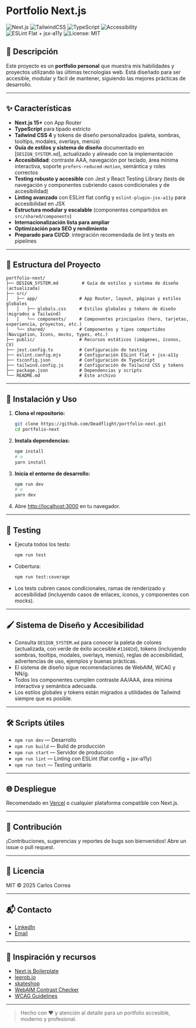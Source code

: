 # Portfolio Next.js

![Next.js](https://img.shields.io/badge/Next.js-15+-black?logo=nextdotjs)
![TailwindCSS](https://img.shields.io/badge/TailwindCSS-4-blue?logo=tailwindcss)
![TypeScript](https://img.shields.io/badge/TypeScript-5-blue?logo=typescript)
![Accessibility](https://img.shields.io/badge/Accessible-AA/AAA-important?logo=w3c)
![ESLint Flat + jsx-a11y](https://img.shields.io/badge/ESLint-flat%20config%20+%20jsx--a11y-purple?logo=eslint)
![License: MIT](https://img.shields.io/badge/License-MIT-green.svg)

## 📖 Descripción

Este proyecto es un **portfolio personal** que muestra mis habilidades y proyectos utilizando las últimas tecnologías web. Está diseñado para ser accesible, modular y fácil de mantener, siguiendo las mejores prácticas de desarrollo.

---

## ✨ Características

- **Next.js 15+** con App Router
- **TypeScript** para tipado estricto
- **Tailwind CSS 4** y tokens de diseño personalizados (paleta, sombras, tooltips, modales, overlays, menús)
- **Guía de estilos y sistema de diseño** documentado en [`DESIGN_SYSTEM.md`], actualizado y alineado con la implementación
- **Accesibilidad**: contraste AAA, navegación por teclado, área mínima interactiva, soporte `prefers-reduced-motion`, semántica y roles correctos
- **Testing robusto y accesible** con Jest y React Testing Library (tests de navegación y componentes cubriendo casos condicionales y de accesibilidad)
- **Linting avanzado** con ESLint flat config y `eslint-plugin-jsx-a11y` para accesibilidad en JSX
- **Estructura modular y escalable** (componentes compartidos en `src/shared/components`)
- **Internacionalización lista para ampliar**
- **Optimización para SEO y rendimiento**
- **Preparado para CI/CD**: integración recomendada de lint y tests en pipelines

---

## 📁 Estructura del Proyecto

```
portfolio-next/
├── DESIGN_SYSTEM.md         # Guía de estilos y sistema de diseño (actualizada)
├── src/
│   ├── app/                # App Router, layout, páginas y estilos globales
│   │   ├── globals.css     # Estilos globales y tokens de diseño (migrados a Tailwind)
│   │   └── components/     # Componentes principales (hero, tarjetas, experiencia, proyectos, etc.)
│   └── shared/             # Componentes y tipos compartidos (Navigation, Icons, mocks, types, etc.)
├── public/                 # Recursos estáticos (imágenes, íconos, CV)
├── jest.config.ts          # Configuración de testing
├── eslint.config.mjs       # Configuración ESLint flat + jsx-a11y
├── tsconfig.json           # Configuración de TypeScript
├── tailwind.config.js      # Configuración de Tailwind CSS y tokens
├── package.json            # Dependencias y scripts
└── README.md               # Este archivo
```

---

## 🚀 Instalación y Uso

1. **Clona el repositorio:**
   ```bash
   git clone https://github.com/Deadflight/portfolio-next.git
   cd portfolio-next
   ```
2. **Instala dependencias:**
   ```bash
   npm install
   # o
   yarn install
   ```
3. **Inicia el entorno de desarrollo:**
   ```bash
   npm run dev
   # o
   yarn dev
   ```
4. Abre [http://localhost:3000](http://localhost:3000) en tu navegador.

---

## 🧪 Testing

- Ejecuta todos los tests:
  ```bash
  npm run test
  ```
- Cobertura:
  ```bash
  npm run test:coverage
  ```
- Los tests cubren casos condicionales, ramas de renderizado y accesibilidad (incluyendo casos de enlaces, iconos, y componentes con mocks).

---

## 🖌️ Sistema de Diseño y Accesibilidad

- Consulta `DESIGN_SYSTEM.md` para conocer la paleta de colores (actualizada, con verde de éxito accesible `#11602d`), tokens (incluyendo sombras, tooltips, modales, overlays, menús), reglas de accesibilidad, advertencias de uso, ejemplos y buenas prácticas.
- El sistema de diseño sigue recomendaciones de WebAIM, WCAG y NN/g.
- Todos los componentes cumplen contraste AA/AAA, área mínima interactiva y semántica adecuada.
- Los estilos globales y tokens están migrados a utilidades de Tailwind siempre que es posible.

---

## 🛠️ Scripts útiles

- `npm run dev` — Desarrollo
- `npm run build` — Build de producción
- `npm run start` — Servidor de producción
- `npm run lint` — Linting con ESLint (flat config + jsx-a11y)
- `npm run test` — Testing unitario

---

## 🌐 Despliegue

Recomendado en [Vercel](https://vercel.com/) o cualquier plataforma compatible con Next.js.

---

## 🤝 Contribución

¡Contribuciones, sugerencias y reportes de bugs son bienvenidos! Abre un issue o pull request.

---

## 📄 Licencia

MIT © 2025 Carlos Correa

---

## 📬 Contacto

- [LinkedIn](https://www.linkedin.com/in/carloscorreamillan)
- [Email](mailto:correamillancarlos@gmail.com)

---

## 🙏 Inspiración y recursos

- [Next.js Boilerplate](https://github.com/ixartz/Next-js-Boilerplate)
- [leerob.io](https://github.com/leerob/leerob.io)
- [skateshop](https://github.com/sadmann7/skateshop)
- [WebAIM Contrast Checker](https://webaim.org/resources/contrastchecker/)
- [WCAG Guidelines](https://www.w3.org/WAI/standards-guidelines/wcag/)

---

> Hecho con ❤️ y atención al detalle para un portfolio accesible, moderno y profesional.
